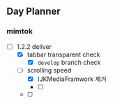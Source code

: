 ## Day Planner
### mimtok
- [ ] 1.2.2 deliver
	- [x] tabbar transparent check
		- [x] `develop` branch check 
	- [ ] scrolling speed
		- [x] IJKMediaFramwork 제거 
		- [ ] 
	- [ ] 

